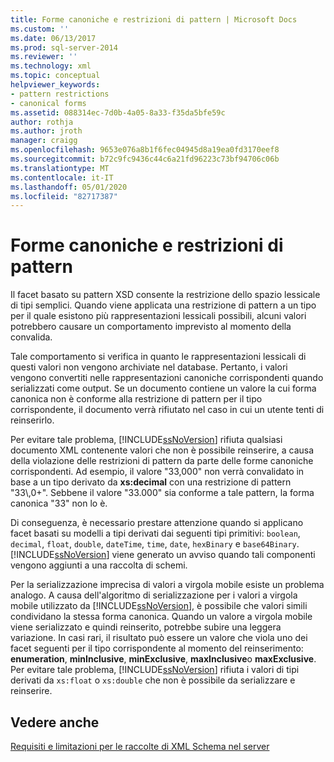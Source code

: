 ```yaml
---
title: Forme canoniche e restrizioni di pattern | Microsoft Docs
ms.custom: ''
ms.date: 06/13/2017
ms.prod: sql-server-2014
ms.reviewer: ''
ms.technology: xml
ms.topic: conceptual
helpviewer_keywords:
- pattern restrictions
- canonical forms
ms.assetid: 088314ec-7d0b-4a05-8a33-f35da5bfe59c
author: rothja
ms.author: jroth
manager: craigg
ms.openlocfilehash: 9653e076a8b1f6fec04945d8a19ea0fd3170eef8
ms.sourcegitcommit: b72c9fc9436c44c6a21fd96223c73bf94706c06b
ms.translationtype: MT
ms.contentlocale: it-IT
ms.lasthandoff: 05/01/2020
ms.locfileid: "82717387"
---
```

# <a name="canonical-forms-and-pattern-restrictions"></a>Forme canoniche e restrizioni di pattern
  Il facet basato su pattern XSD consente la restrizione dello spazio lessicale di tipi semplici. Quando viene applicata una restrizione di pattern a un tipo per il quale esistono più rappresentazioni lessicali possibili, alcuni valori potrebbero causare un comportamento imprevisto al momento della convalida.  
  
 Tale comportamento si verifica in quanto le rappresentazioni lessicali di questi valori non vengono archiviate nel database. Pertanto, i valori vengono convertiti nelle rappresentazioni canoniche corrispondenti quando serializzati come output. Se un documento contiene un valore la cui forma canonica non è conforme alla restrizione di pattern per il tipo corrispondente, il documento verrà rifiutato nel caso in cui un utente tenti di reinserirlo.  
  
 Per evitare tale problema, [!INCLUDE[ssNoVersion](../../includes/ssnoversion-md.md)] rifiuta qualsiasi documento XML contenente valori che non è possibile reinserire, a causa della violazione delle restrizioni di pattern da parte delle forme canoniche corrispondenti. Ad esempio, il valore "33,000" non verrà convalidato in base a un tipo derivato da **xs:decimal** con una restrizione di pattern "33\\,0+". Sebbene il valore "33.000" sia conforme a tale pattern, la forma canonica "33" non lo è.  
  
 Di conseguenza, è necessario prestare attenzione quando si applicano facet basati su modelli a tipi derivati dai seguenti tipi primitivi: `boolean`, `decimal`, `float`, `double`, `dateTime`, `time`, `date`, `hexBinary` e `base64Binary`. [!INCLUDE[ssNoVersion](../../includes/ssnoversion-md.md)] viene generato un avviso quando tali componenti vengono aggiunti a una raccolta di schemi.  
  
 Per la serializzazione imprecisa di valori a virgola mobile esiste un problema analogo. A causa dell'algoritmo di serializzazione per i valori a virgola mobile utilizzato da [!INCLUDE[ssNoVersion](../../includes/ssnoversion-md.md)], è possibile che valori simili condividano la stessa forma canonica. Quando un valore a virgola mobile viene serializzato e quindi reinserito, potrebbe subire una leggera variazione. In casi rari, il risultato può essere un valore che viola uno dei facet seguenti per il tipo corrispondente al momento del reinserimento: **enumeration**, **minInclusive**, **minExclusive**, **maxInclusive**o **maxExclusive**. Per evitare tale problema, [!INCLUDE[ssNoVersion](../../includes/ssnoversion-md.md)] rifiuta i valori di tipi derivati da `xs:float` o `xs:double` che non è possibile da serializzare e reinserire.  
  
## <a name="see-also"></a>Vedere anche  
 [Requisiti e limitazioni per le raccolte di XML Schema nel server](requirements-and-limitations-for-xml-schema-collections-on-the-server.md)  
  
  
